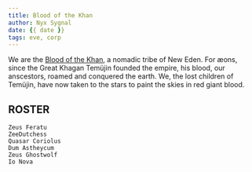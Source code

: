 ```yaml
---
title: Blood of the Khan
author: Nyx Sygnal
date: {{ date }}
tags: eve, corp
---
```

We are the [Blood of the Khan](https://eve.tenzin.ca/), a nomadic tribe of New Eden.  For æons, since the Great Khagan Temüjin founded the empire, his blood, our anscestors, roamed and conquered the earth.  We, the lost children of Temüjin, have now taken to the stars to paint the skies in red giant blood.

## ROSTER

```
Zeus Feratu
ZeeDutchess
Quasar Coriolus
Dum Astheycum
Zeus Ghostwolf
Io Nova
```